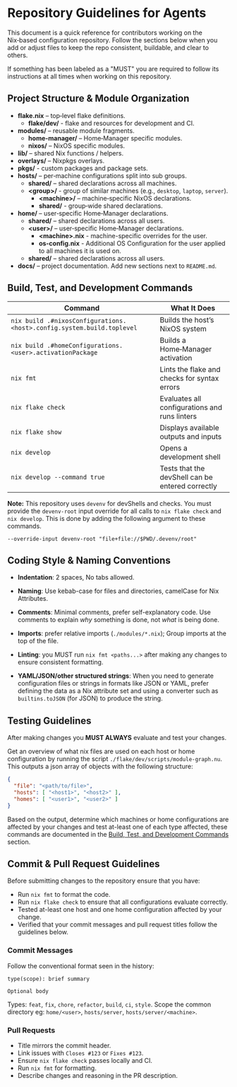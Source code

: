 # Repository Guidelines for Agents

This document is a quick reference for contributors working on the
Nix‑based configuration repository. Follow the sections below when you
add or adjust files to keep the repo consistent, buildable, and clear to
others.

If something has been labeled as a "MUST" you are required to follow its instructions at all times when working on this repository.

## Project Structure & Module Organization

- **flake.nix** – top‑level flake definitions.
  - **flake/dev/** - flake and resources for development and CI.
- **modules/** – reusable module fragments.
  - **home-manager/** – Home‑Manager specific modules.
  - **nixos/** – NixOS specific modules.
- **lib/** – shared Nix functions / helpers.
- **overlays/** – Nixpkgs overlays.
- **pkgs/** - custom packages and package sets.
- **hosts/** – per‑machine configurations split into sub groups.
  - **shared/** – shared declarations across all machines.
  - **\<group>/** - group of similar machines (e.g., `desktop`, `laptop`, `server`).
    - **\<machine>/** – machine‑specific NixOS declarations.
    - **shared/** - group‑wide shared declarations.
- **home/** – user‑specific Home‑Manager declarations.
  - **shared/** – shared declarations across all users.
  - **\<user>/** – user‑specific Home‑Manager declarations.
    - **\<machine>.nix** - machine-specific overrides for the user.
    - **os-config.nix** - Additional OS Configuration for the user applied to all machines it is used on.
  - **shared/** – shared declarations across all users.
- **docs/** – project documentation. Add new sections next to `README.md`.

## Build, Test, and Development Commands

| Command | What It Does |
|---------|--------------|
| `nix build .#nixosConfigurations.<host>.config.system.build.toplevel` | Builds the host’s NixOS system |
| `nix build .#homeConfigurations.<user>.activationPackage` | Builds a Home‑Manager activation |
| `nix fmt` | Lints the flake and checks for syntax errors |
| `nix flake check` | Evaluates all configurations and runs linters |
| `nix flake show` | Displays available outputs and inputs |
| `nix develop` | Opens a development shell |
| `nix develop --command true` | Tests that the devShell can be entered correctly |

**Note:** This repository uses `devenv` for devShells and checks. You must provide the `devenv-root` input override for all calls to `nix flake check` and `nix develop`. This is done by adding the following argument to these commands.

```
--override-input devenv-root "file+file://$PWD/.devenv/root"
```

## Coding Style & Naming Conventions

- **Indentation**: 2 spaces, No tabs allowed.

- **Naming**: Use kebab-case for files and directories, camelCase for Nix Attributes.

- **Comments**: Minimal comments, prefer self-explanatory code. Use comments to explain *why* something is done, not *what* is being done.

- **Imports**: prefer relative imports (`./modules/*.nix`); Group imports at the top of the file.

- **Linting**: you MUST run `nix fmt <paths...>` after making any changes to ensure consistent formatting.

- **YAML/JSON/other structured strings**: When you need to generate configuration files or strings in formats like JSON or YAML, prefer defining the data as a Nix attribute set and using a converter such as `builtins.toJSON` (for JSON) to produce the string.

## Testing Guidelines

After making changes you **MUST ALWAYS** evaluate and test your changes.

Get an overview of what nix files are used on each host or home configuration by running the script `./flake/dev/scripts/module-graph.nu`.
This outputs a json array of objects with the following structure:

```json
{
  "file": "<path/to/file>",
  "hosts": [ "<host1>", "<host2>" ],
  "homes": [ "<user1>", "<user2>" ]
}
```

Based on the output, determine which machines or home configurations are affected by your changes and test at-least one of each type affected, these commands are documented in the [Build, Test, and Development Commands](#build-test-and-development-commands) section.

## Commit & Pull Request Guidelines

Before submitting changes to the repository ensure that you have:

- Run `nix fmt` to format the code.
- Run `nix flake check` to ensure that all configurations evaluate correctly.
- Tested at-least one host and one home configuration affected by your change.
- Verified that your commit messages and pull request titles follow the guidelines below.

### Commit Messages

Follow the conventional format seen in the history:

```
type(scope): brief summary

Optional body
```

Types: `feat`, `fix`, `chore`, `refactor`, `build`, `ci`, `style`.
Scope the common directory eg: `home/<user>`, `hosts/server`, `hosts/server/<machine>`.

### Pull Requests

- Title mirrors the commit header.
- Link issues with `Closes #123` or `Fixes #123`.
- Ensure `nix flake check` passes locally and CI.
- Run `nix fmt` for formatting.
- Describe changes and reasoning in the PR description.
